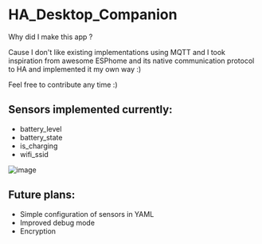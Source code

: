 # HA_Desktop_Companion
Why did I make this app ? 

Cause I don't like existing implementations using MQTT and I took inspiration from awesome ESPhome and its native communication protocol to HA and implemented it my own way :)

Feel free to contribute any time :)

## Sensors implemented currently:
- battery_level
- battery_state
- is_charging
- wifi_ssid

![image](https://user-images.githubusercontent.com/22167469/184626954-f727a699-79cc-4345-9c32-ff6dd912937d.png)

## Future plans:
- Simple configuration of sensors in YAML
- Improved debug mode
- Encryption
